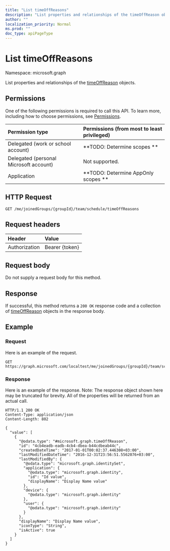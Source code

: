 ```yaml
---
title: "List timeOffReasons"
description: "List properties and relationships of the timeOffReason objects."
author: ""
localization_priority: Normal
ms.prod: ""
doc_type: apiPageType
---
```


# List timeOffReasons

Namespace: microsoft.graph

List properties and relationships of the [timeOffReason](../resources/timeoffreason.md) objects.

## Permissions
One of the following permissions is required to call this API. To learn more, including how to choose permissions, see [Permissions](/concepts/permissions-reference.md).

|Permission type|Permissions (from most to least privileged)|
|:---|:---|
|Delegated (work or school account)|**TODO: Determine scopes **|
|Delegated (personal Microsoft account)|Not supported.|
|Application|**TODO: Determine AppOnly scopes **|

## HTTP Request
<!-- {
  "blockType": "ignored"
}
-->
``` http
GET /me/joinedGroups/{groupId}/team/schedule/timeOffReasons
```

## Request headers
|Header|Value|
|:---|:---|
|Authorization|Bearer {token}|

## Request body
Do not supply a request body for this method.

## Response
If successful, this method returns a `200 OK` response code and a collection of [timeOffReason](../resources/timeoffreason.md) objects in the response body.

## Example

### Request
Here is an example of the request.
<!-- {
  "blockType": "request",
  "name": "get_timeoffreason"
}
-->
``` http
GET https://graph.microsoft.com/localtest/me/joinedGroups/{groupId}/team/schedule/timeOffReasons
```

### Response
Here is an example of the response. Note: The response object shown here may be truncated for brevity. All of the properties will be returned from an actual call.
<!-- {
  "blockType": "response",
  "truncated": true,
  "@odata.type": "collection(microsoft.graph.timeoffreason)"
}
-->
``` http
HTTP/1.1 200 OK
Content-Type: application/json
Content-Length: 802

{
  "value": [
    {
      "@odata.type": "#microsoft.graph.timeOffReason",
      "id": "4cb4eadb-eadb-4cb4-dbea-b44cdbeab44c",
      "createdDateTime": "2017-01-01T00:02:37.446308+03:00",
      "lastModifiedDateTime": "2016-12-31T23:56:51.5562076+03:00",
      "lastModifiedBy": {
        "@odata.type": "microsoft.graph.identitySet",
        "application": {
          "@odata.type": "microsoft.graph.identity",
          "id": "Id value",
          "displayName": "Display Name value"
        },
        "device": {
          "@odata.type": "microsoft.graph.identity"
        },
        "user": {
          "@odata.type": "microsoft.graph.identity"
        }
      },
      "displayName": "Display Name value",
      "iconType": "String",
      "isActive": true
    }
  ]
}
```

